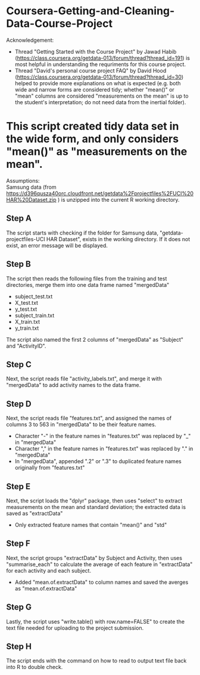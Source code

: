 # Coursera-Getting-and-Cleaning-Data-Course-Project

Acknowledgement:
* Thread "Getting Started with the Course Project" by Jawad Habib (https://class.coursera.org/getdata-013/forum/thread?thread_id=191) is most helpful in understanding the requriments for this course project.
* Thread "David's personal course project FAQ" by David Hood (https://class.coursera.org/getdata-013/forum/thread?thread_id=30) helped to provide more explanations on what is expected (e.g. both wide and narrow forms are considered tidy; whether "mean()" or "mean" columns are considered "measurements on the mean" is up to the student's interpretation; do not need data from the inertial folder).

# This script created tidy data set in the wide form, and only considers "mean()" as "measurements on the mean".  

Assumptions:  
Samsung data (from https://d396qusza40orc.cloudfront.net/getdata%2Fprojectfiles%2FUCI%20HAR%20Dataset.zip ) is unzipped into the current R working directory.

## Step A
The script starts with checking if the folder for Samsung data, "getdata-projectfiles-UCI HAR Dataset", exists in the working directory.  If it does not exist, an error message will be displayed.

## Step B
The script then reads the following files from the training and test directories, merge them into one data frame named "mergedData"
* subject_test.txt
* X_test.txt
* y_test.txt
* subject_train.txt
* X_train.txt
* y_train.txt

The script also named the first 2 columns of "mergedData" as "Subject" and "ActivityID".

## Step C
Next, the script reads file "activity_labels.txt", and merge it with "mergedData" to add activity names to the data frame.

## Step D
Next, the script reads file "features.txt", and assigned the names of columns 3 to 563 in "mergedData" to be their feature names.
* Character "-" in the feature names in "features.txt" was replaced by "_" in "mergedData"
* Character "," in the feature names in "features.txt" was replaced by "." in "mergedData"
* In "mergedData", appended ".2" or ".3" to duplicated feature names originally from "features.txt" 

## Step E
Next, the script loads the "dplyr" package, then uses "select" to extract measurements on the mean and standard deviation; the extracted data is saved as "extractData"
* Only extracted feature names that contain "mean()" and "std"

## Step F
Next, the script groups "extractData" by Subject and Activity, then uses "summarise_each" to calculate the average of each feature in "extractData" for each activity and each subject. 
* Added "mean.of.extractData" to column names and saved the averges as "mean.of.extractData"

## Step G
Lastly, the script uses "write.table() with row.name=FALSE" to create the text file needed for uploading to the project submission.

## Step H
The script ends with the command on how to read to output text file back into R to double check.
